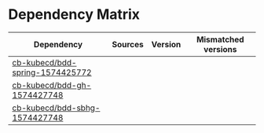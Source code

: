 # Dependency Matrix

Dependency | Sources | Version | Mismatched versions
---------- | ------- | ------- | -------------------
[cb-kubecd/bdd-spring-1574425772](https://github.com/cb-kubecd/bdd-spring-1574425772.git) |  | []() | 
[cb-kubecd/bdd-gh-1574427748](https://github.com/cb-kubecd/bdd-gh-1574427748.git) |  | []() | 
[cb-kubecd/bdd-sbhg-1574427748](https://github.com/cb-kubecd/bdd-sbhg-1574427748.git) |  | []() | 

